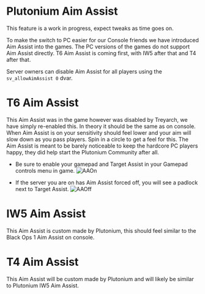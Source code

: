 # Plutonium Aim Assist
<Alert variant="warning">

This feature is a work in progress, expect tweaks as time goes on.

</Alert>

To make the switch to PC easier for our Console friends we have introduced Aim Assist into the games. The PC versions of the games do not support Aim Assist directly.
T6 Aim Assist is coming first, with IW5 after that and T4 after that.

Server owners can disable Aim Assist for all players using the `sv_allowAimAssist 0` dvar. 

# T6 Aim Assist
This Aim Assist was in the game however was disabled by Treyarch, we have simply re-enabled this. In theory it should be the same as on console. When Aim Assist is on your sensitivity should feel lower and your aim will slow down as you pass players. Spin in a circle to get a feel for this. The Aim Assist is meant to be barely noticeable to keep the hardcore PC players happy, they did help start the Plutonium Community after all.

* Be sure to enable your gamepad and Target Assist in your Gamepad controls menu in game. 
![AAOn]( https://i.imgur.com/fPukr0z.png)

* If the server you are on has Aim Assist forced off, you will see a padlock next to Target Assist.
![AAOff]( https://i.imgur.com/6s3wmCK.png )


# IW5 Aim Assist
This Aim Assist is custom made by Plutonium, this should feel similar to the Black Ops 1 Aim Assist on console.

# T4 Aim Assist
This Aim Assist will be custom made by Plutonium and will likely be similar to Plutonium IW5 Aim Assist.
